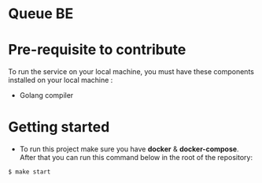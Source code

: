 # Queue BE

# Pre-requisite to contribute
To run the service on your local machine, you must have these components installed on your local machine : 
- Golang compiler

# Getting started
- To run this project make sure you have <b>docker</b> & <b>docker-compose</b>. After that you can run this command below in the root of the repository:
```sh
$ make start
```